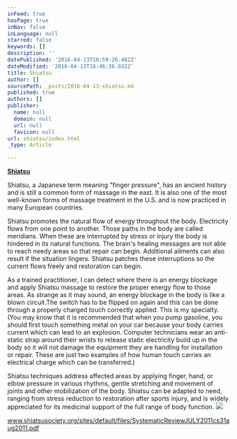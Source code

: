 ```yaml
---
inFeed: true
hasPage: true
inNav: false
inLanguage: null
starred: false
keywords: []
description: ''
datePublished: '2016-04-13T18:59:26.462Z'
dateModified: '2016-04-13T18:46:36.032Z'
title: Shiatsu
author: []
sourcePath: _posts/2016-04-13-shiatsu.md
published: true
authors: []
publisher:
  name: null
  domain: null
  url: null
  favicon: null
url: shiatsu/index.html
_type: Article

---
```

**[Shiatsu][0]**

Shiatsu, a Japanese term meaning "finger pressure", has an
ancient history and is still a common form of massage in the east. It is also
one of the most well-known forms of massage treatment in the U.S. and is now
practiced in many European countries.

Shiatsu promotes the
natural flow of energy throughout the body. Electricity flows from one point to
another. Those paths in the body are called meridians. When these are
interrupted by stress or injury the body is hindered in its natural functions.
The brain's healing messages are not able to reach needy areas so that repair
can begin. Additional ailments can also result if the situation lingers.
Shiatsu patches these interruptions so the current flows freely and restoration
can begin.

As a trained practitioner, I can detect where there is an
energy blockage and apply Shiatsu massage to restore the proper energy flow to
those areas. As strange as it may sound, an energy blockage in the body is like
a blown circuit.The switch has to be
flipped on again and this can be done through a properly charged touch
correctly applied. This is my specialty. (You may know that it is recommended that
when you pump gasoline, you should first touch something metal on your car
because your body carries current which can lead to an explosion. Computer
technicians wear an anti-static strap around their wrists to release static
electricity build up in the body so it will not damage the equipment they are handling
for installation or repair. These are just two examples of how human touch
carries an electrical charge which can be transferred.)

Shiatsu techniques address affected areas by applying finger,
hand, or elbow pressure in various rhythms, gentle stretching and movement of
joints and other mobilization of the body. Shiatsu can be adapted to need,
ranging from stress reduction to restoration after sports injury, and is widely
appreciated for its medicinal support of the full range of body function.
![](https://the-grid-user-content.s3-us-west-2.amazonaws.com/2e1030ab-ab94-4cb2-abbb-b9674674513f.jpg)

www.shiatsusociety.org/sites/default/files/SystematicReviewJULY2011cs31aug2011.pdf

[0]: null